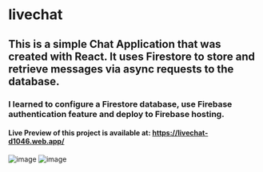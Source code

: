 # livechat
## This is a simple Chat Application that was created with React. It uses Firestore to store and retrieve messages via async requests to the database.
### I learned to configure a Firestore database, use Firebase authentication feature and deploy to Firebase hosting.
#### Live Preview of this project is available at: https://livechat-d1046.web.app/
![image](https://user-images.githubusercontent.com/88230737/212675797-a3f61fb6-445e-42a9-8614-39b70c9d108e.png)
![image](https://user-images.githubusercontent.com/88230737/212676019-654364ba-6d98-4ec3-b1ab-ce65cc180318.png)
